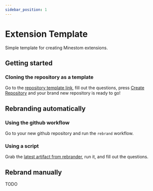 ```yaml
---
sidebar_position: 1
---
```


# Extension Template

Simple template for creating Minestom extensions.

## Getting started

### Cloning the repository as a template

Go to the [repository template link](https://github.com/new?template_name=MinestomExtensionTemplate&template_owner=Bukkitstom), fill out the questions, press <ins>Create Repository</ins> and your brand new repository is ready to go!

## Rebranding automatically

### Using the github workflow

Go to your new github repository and run the ``rebrand`` workflow. 

### Using a script

Grab the [latest artifact from rebrander](https://github.com/Bukkitstom/rebrander/actions/workflows/build.yml), run it, and fill out the questions.

## Rebrand manually

TODO